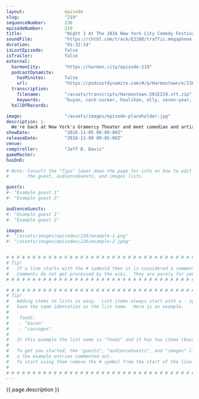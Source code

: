 ```yaml
---
layout:               episode
slug:                 "219"
sequenceNumber:       236
episodeNumber:        219
title:                "Night 1 At The 2016 New York City Comedy Festival!"
soundFile:            "https://chtbl.com/track/E2288/traffic.megaphone.fm/STA9252200176.mp3"
duration:             "01:32:14"
isLostEpisode:        false
isTrailer:            false
external:
  harmonCity:         "https://harmon.city/episode-219"
  podcastDynamite:
    hasMinutes:       false
    url:              "https://podcastdynamite.com/#/p/Harmontown/e/236/219"
  transcription:
    filename:         "/assets/transcripts/Harmontown.S01E219.vtt.zip"
    keywords:         "buyan, cock-sucker, houlihan, olly, seven-year, zuzza, circadian, nominally, seamy, peta, phylum, uneven, uh-uh, lois, cocked, ripe, joffrey, wichita, disorders, gramercy, $700, belgian, pots, collector, insults"
  hallOfRecords:      

image:                "/assets/images/episode-placeholder.jpg"
description: |-
  We're back at New York's Gramercy Theater and meet comedian and artist Mary Houlihan as well as Evan Shapiro, the Founder SeeSo, the home of Harmonquest!
showDate:             "2016-11-05 00:00:00Z"
releaseDate:          "2016-11-09 00:05:00Z"
venue:                
comptroller:          "Jeff B. Davis"
gameMaster:           
hasDnD:               

# Note: Consult the "Tips" lower down the page for info on how to edit
#       the guest, audienceGuests, and images lists.

guests:
#- "Example guest 1"
#- "Example guest 2"

audienceGuests:
#- "Example guest 1"
#- "Example guest 2"

images:
#- "/assets/images/episodes/236/example-1.png"
#- "/assets/images/episodes/236/example-2.jpeg"


# # # # # # # # # # # # # # # # # # # # # # # # # # # # # # # # # # # # # # # # # # # # #
# Tip!
#   If a line starts with the # symbold then it is considered a comment.
#   Comments do not get processed by the wiki.  They are purely for your information.
# # # # # # # # # # # # # # # # # # # # # # # # # # # # # # # # # # # # # # # # # # # # #

# # # # # # # # # # # # # # # # # # # # # # # # # # # # # # # # # # # # # # # # # # # # #
# Tip!
#   Adding items to lists is easy.  List items always start with a - symbol and have
#   have the same identation as the list name.  Here is an example.
#
#    foods:
#    - "bacon"
#    - "sausages"
#
#   In this example the list name is "foods" and it has two items (bacon, and sausages).
#
#   To get you started, the "guests", "audienceGuests", and "images" lists below have
#   a few example entries commented out.
#   To start using them remove the # symbol from the start of the line.
#
# # # # # # # # # # # # # # # # # # # # # # # # # # # # # # # # # # # # # # # # # # # # #
---
```


<!-- The episode description will be rendered here -->
{{ page.description }}

<!-- Add your content BELOW here -->
<!-- vvvvvvvvvvvvvvvvvvvvvvvvvvv -->




<!-- ^^^^^^^^^^^^^^^^^^^^^^^^^^^ -->
<!-- Add your content ABOVE here -->

<!-- The episode gallery will be rendered here -->